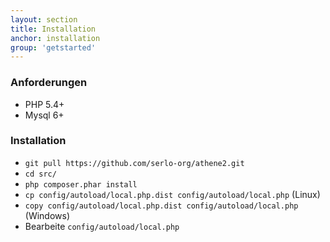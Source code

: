 ```yaml
---
layout: section
title: Installation
anchor: installation
group: 'getstarted'
---
```


### Anforderungen

* PHP 5.4+
* Mysql 6+

### Installation

* `git pull https://github.com/serlo-org/athene2.git`
* `cd src/`
* `php composer.phar install`
* `cp config/autoload/local.php.dist config/autoload/local.php` (Linux)
* `copy config/autoload/local.php.dist config/autoload/local.php` (Windows)
* Bearbeite `config/autoload/local.php`